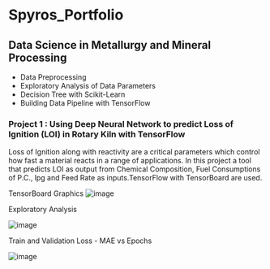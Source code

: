 
# Spyros_Portfolio

## Data Science in Metallurgy and Mineral Processing
* Data Preprocessing
* Exploratory Analysis of Data Parameters
* Decision Tree with Scikit-Learn
* Building Data Pipeline with TensorFlow

### Project 1 : Using Deep Neural Network to predict Loss of Ignition (LOI) in Rotary Kiln with TensorFlow 
  Loss of Ignition along with reactivity are a critical parameters which control how fast a material reacts in a range of applications.
  In this project   a tool that predicts LOI as output  from Chemical Composition, Fuel Consumptions of P.C., lpg and Feed Rate as inputs.TensorFlow with TensorBoard are used.  

TensorBoard Graphics
![image](https://user-images.githubusercontent.com/56194024/111022746-64f94180-83dd-11eb-9141-fd98612bbe62.png)
 
Exploratory Analysis

![image](https://user-images.githubusercontent.com/56194024/111031051-5aa36b80-840e-11eb-8657-828ef08ec7c5.png)

Train and Validation Loss - MAE vs Epochs

![image](https://user-images.githubusercontent.com/56194024/111031274-562b8280-840f-11eb-93d9-ecd12cef0697.png)



